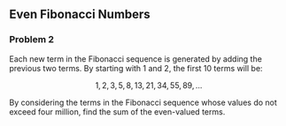 ## Even Fibonacci Numbers

### Problem 2

Each new term in the Fibonacci sequence is generated by adding the previous two terms. By starting with $1$ and $2$, the first $10$ terms will be:
```math
1, 2, 3, 5, 8, 13, 21, 34, 55, 89, \dots
```

By considering the terms in the Fibonacci sequence whose values do not exceed four million, find the sum of the even-valued terms.

